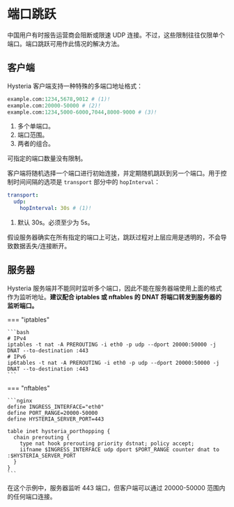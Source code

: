 # 端口跳跃

中国用户有时报告运营商会阻断或限速 UDP 连接。不过，这些限制往往仅限单个端口。端口跳跃可用作此情况的解决方法。

## 客户端

Hysteria 客户端支持一种特殊的多端口地址格式：

```python
example.com:1234,5678,9012 # (1)!
example.com:20000-50000 # (2)!
example.com:1234,5000-6000,7044,8000-9000 # (3)!
```

1. 多个单端口。
2. 端口范围。
3. 两者的组合。

可指定的端口数量没有限制。

客户端将随机选择一个端口进行初始连接，并定期随机跳跃到另一个端口。用于控制时间间隔的选项是 `transport` 部分中的 `hopInterval`：

```yaml
transport:
  udp:
    hopInterval: 30s # (1)!
```

1. 默认 30s。必须至少为 5s。

假设服务器确实在所有指定的端口上可达，跳跃过程对上层应用是透明的，不会导致数据丢失/连接断开。

## 服务器

Hysteria 服务端并不能同时监听多个端口，因此不能在服务器端使用上面的格式作为监听地址。**建议配合 iptables 或 nftables 的 DNAT 将端口转发到服务器的监听端口。**

=== "iptables"

    ```bash
    # IPv4
    iptables -t nat -A PREROUTING -i eth0 -p udp --dport 20000:50000 -j DNAT --to-destination :443
    # IPv6
    ip6tables -t nat -A PREROUTING -i eth0 -p udp --dport 20000:50000 -j DNAT --to-destination :443
    ```

=== "nftables"

    ```nginx
    define INGRESS_INTERFACE="eth0"
    define PORT_RANGE=20000-50000
    define HYSTERIA_SERVER_PORT=443

    table inet hysteria_porthopping {
      chain prerouting {
        type nat hook prerouting priority dstnat; policy accept;
        iifname $INGRESS_INTERFACE udp dport $PORT_RANGE counter dnat to :$HYSTERIA_SERVER_PORT
      }
    }
    ```

在这个示例中，服务器监听 443 端口，但客户端可以通过 20000-50000 范围内的任何端口连接。
